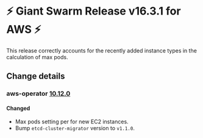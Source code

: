 # :zap: Giant Swarm Release v16.3.1 for AWS :zap:

This release correctly accounts for the recently added instance types in the calculation of max pods.

## Change details


### aws-operator [10.12.0](https://github.com/giantswarm/aws-operator/releases/tag/v10.12.0)

#### Changed
- Max pods setting per for new EC2 instances.
- Bump `etcd-cluster-migrator` version to `v1.1.0`.
